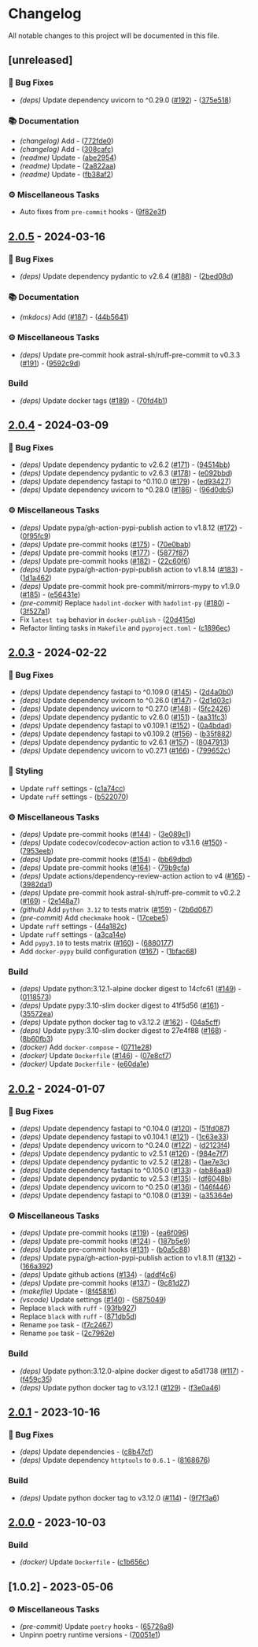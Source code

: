 # Changelog

All notable changes to this project will be documented in this file.

## [unreleased]

### 🐛 Bug Fixes

- _(deps)_ Update dependency uvicorn to ^0.29.0 ([#192](https://github.com/DeadNews/deadnews-template-python/issues/192)) - ([375e518](https://github.com/DeadNews/deadnews-template-python/commit/375e5184218c51dfe7a7aaaeda91ef59ed9e0365))

### 📚 Documentation

- _(changelog)_ Add - ([772fde0](https://github.com/DeadNews/deadnews-template-python/commit/772fde08332eb4f626179647d42e1a4632b1e6db))
- _(changelog)_ Add - ([308cafc](https://github.com/DeadNews/deadnews-template-python/commit/308cafc7fd8ab4b4406b137f3e2628da175083d3))
- _(readme)_ Update - ([abe2954](https://github.com/DeadNews/deadnews-template-python/commit/abe29549c25045a2438779c2bde974af16d7976a))
- _(readme)_ Update - ([2a822aa](https://github.com/DeadNews/deadnews-template-python/commit/2a822aa8019887e70b5ad9ffb014f856e18bbb5d))
- _(readme)_ Update - ([fb38af2](https://github.com/DeadNews/deadnews-template-python/commit/fb38af2414a591f06b7aff4a846f5c2b6973e0f3))

### ⚙️ Miscellaneous Tasks

- Auto fixes from `pre-commit` hooks - ([9f82e3f](https://github.com/DeadNews/deadnews-template-python/commit/9f82e3fdd3dbc408874db39a5dbdcb9898fbb35a))

## [2.0.5](https://github.com/DeadNews/deadnews-template-python/compare/v2.0.4..v2.0.5) - 2024-03-16

### 🐛 Bug Fixes

- _(deps)_ Update dependency pydantic to v2.6.4 ([#188](https://github.com/DeadNews/deadnews-template-python/issues/188)) - ([2bed08d](https://github.com/DeadNews/deadnews-template-python/commit/2bed08de5f6571218725031e5bad2aa0d181ec56))

### 📚 Documentation

- _(mkdocs)_ Add ([#187](https://github.com/DeadNews/deadnews-template-python/issues/187)) - ([44b5641](https://github.com/DeadNews/deadnews-template-python/commit/44b56417e0fc95a0382178ad3a0dcf22f6506aaf))

### ⚙️ Miscellaneous Tasks

- _(deps)_ Update pre-commit hook astral-sh/ruff-pre-commit to v0.3.3 ([#191](https://github.com/DeadNews/deadnews-template-python/issues/191)) - ([9592c9d](https://github.com/DeadNews/deadnews-template-python/commit/9592c9d810141d0962b0ef6f029cc18b762373a2))

### Build

- _(deps)_ Update docker tags ([#189](https://github.com/DeadNews/deadnews-template-python/issues/189)) - ([70fd4b1](https://github.com/DeadNews/deadnews-template-python/commit/70fd4b1e92a537dfa9e3a5d09a13269da25836ad))

## [2.0.4](https://github.com/DeadNews/deadnews-template-python/compare/v2.0.3..v2.0.4) - 2024-03-09

### 🐛 Bug Fixes

- _(deps)_ Update dependency pydantic to v2.6.2 ([#171](https://github.com/DeadNews/deadnews-template-python/issues/171)) - ([94514bb](https://github.com/DeadNews/deadnews-template-python/commit/94514bbe584329bc43d56fc8f3c2a5e506d8639e))
- _(deps)_ Update dependency pydantic to v2.6.3 ([#178](https://github.com/DeadNews/deadnews-template-python/issues/178)) - ([e092bbd](https://github.com/DeadNews/deadnews-template-python/commit/e092bbd1e0dfc664a31be288c45769a3ee98f392))
- _(deps)_ Update dependency fastapi to ^0.110.0 ([#179](https://github.com/DeadNews/deadnews-template-python/issues/179)) - ([ed93427](https://github.com/DeadNews/deadnews-template-python/commit/ed93427f789090254bfc693c92982b709526c2b1))
- _(deps)_ Update dependency uvicorn to ^0.28.0 ([#186](https://github.com/DeadNews/deadnews-template-python/issues/186)) - ([96d0db5](https://github.com/DeadNews/deadnews-template-python/commit/96d0db51dd9a1c4da227d9287e811ecea27dcc02))

### ⚙️ Miscellaneous Tasks

- _(deps)_ Update pypa/gh-action-pypi-publish action to v1.8.12 ([#172](https://github.com/DeadNews/deadnews-template-python/issues/172)) - ([0f95fc9](https://github.com/DeadNews/deadnews-template-python/commit/0f95fc9cb2f5b7d0faa8871c75b76d7f537888fd))
- _(deps)_ Update pre-commit hooks ([#175](https://github.com/DeadNews/deadnews-template-python/issues/175)) - ([70e0bab](https://github.com/DeadNews/deadnews-template-python/commit/70e0bab0cbbe4b95277c4a483d94d2cec6df5348))
- _(deps)_ Update pre-commit hooks ([#177](https://github.com/DeadNews/deadnews-template-python/issues/177)) - ([5877f87](https://github.com/DeadNews/deadnews-template-python/commit/5877f8707fdced85f90bfde0f0dc6289ec525f61))
- _(deps)_ Update pre-commit hooks ([#182](https://github.com/DeadNews/deadnews-template-python/issues/182)) - ([22c60f6](https://github.com/DeadNews/deadnews-template-python/commit/22c60f6563c3454b984ef7c3469516126b7c6f10))
- _(deps)_ Update pypa/gh-action-pypi-publish action to v1.8.14 ([#183](https://github.com/DeadNews/deadnews-template-python/issues/183)) - ([1d1a462](https://github.com/DeadNews/deadnews-template-python/commit/1d1a462f534bb18c7ea797260f381d4aa03344d0))
- _(deps)_ Update pre-commit hook pre-commit/mirrors-mypy to v1.9.0 ([#185](https://github.com/DeadNews/deadnews-template-python/issues/185)) - ([e56431e](https://github.com/DeadNews/deadnews-template-python/commit/e56431eecf699f596003fd61a4ef79a3f28a03ed))
- _(pre-commit)_ Replace `hadolint-docker` with `hadolint-py` ([#180](https://github.com/DeadNews/deadnews-template-python/issues/180)) - ([3f527a1](https://github.com/DeadNews/deadnews-template-python/commit/3f527a18305466c593677922661f5f52c41fd3af))
- Fix `latest tag` behavior in `docker-publish` - ([20d415e](https://github.com/DeadNews/deadnews-template-python/commit/20d415ed76b335a79a6b4247f0befc37205d721a))
- Refactor linting tasks in `Makefile` and `pyproject.toml` - ([c1896ec](https://github.com/DeadNews/deadnews-template-python/commit/c1896ec6a3419d661f211d1324dc8460f6202a87))

## [2.0.3](https://github.com/DeadNews/deadnews-template-python/compare/v2.0.2..v2.0.3) - 2024-02-22

### 🐛 Bug Fixes

- _(deps)_ Update dependency fastapi to ^0.109.0 ([#145](https://github.com/DeadNews/deadnews-template-python/issues/145)) - ([2d4a0b0](https://github.com/DeadNews/deadnews-template-python/commit/2d4a0b0babad51c43defbb96eb0cf5a79f26780d))
- _(deps)_ Update dependency uvicorn to ^0.26.0 ([#147](https://github.com/DeadNews/deadnews-template-python/issues/147)) - ([2d1d03c](https://github.com/DeadNews/deadnews-template-python/commit/2d1d03c3483835808464901d483cc36b46b0204f))
- _(deps)_ Update dependency uvicorn to ^0.27.0 ([#148](https://github.com/DeadNews/deadnews-template-python/issues/148)) - ([5fc2426](https://github.com/DeadNews/deadnews-template-python/commit/5fc2426351c70f89c20f31f2aecda3a1eb3fe17a))
- _(deps)_ Update dependency pydantic to v2.6.0 ([#151](https://github.com/DeadNews/deadnews-template-python/issues/151)) - ([aa31fc3](https://github.com/DeadNews/deadnews-template-python/commit/aa31fc3bd56ce971356024cba16a857a3b8f78fa))
- _(deps)_ Update dependency fastapi to v0.109.1 ([#152](https://github.com/DeadNews/deadnews-template-python/issues/152)) - ([0a4bdad](https://github.com/DeadNews/deadnews-template-python/commit/0a4bdad4a1a5444664fbd5136bae19c102a77ad8))
- _(deps)_ Update dependency fastapi to v0.109.2 ([#156](https://github.com/DeadNews/deadnews-template-python/issues/156)) - ([b35f882](https://github.com/DeadNews/deadnews-template-python/commit/b35f88262a03de07c7391ecc77362f74903fe069))
- _(deps)_ Update dependency pydantic to v2.6.1 ([#157](https://github.com/DeadNews/deadnews-template-python/issues/157)) - ([8047913](https://github.com/DeadNews/deadnews-template-python/commit/804791362551743a1faef41016975ba915e3aa11))
- _(deps)_ Update dependency uvicorn to v0.27.1 ([#166](https://github.com/DeadNews/deadnews-template-python/issues/166)) - ([799652c](https://github.com/DeadNews/deadnews-template-python/commit/799652c633df2252140b8eaed1eb4caf1074a726))

### 🎨 Styling

- Update `ruff` settings - ([c1a74cc](https://github.com/DeadNews/deadnews-template-python/commit/c1a74cca25d8dbf9c013df8c9b930551719bd931))
- Update `ruff` settings - ([b522070](https://github.com/DeadNews/deadnews-template-python/commit/b522070c29de0ea7aa17a53ab6cedc466e23c780))

### ⚙️ Miscellaneous Tasks

- _(deps)_ Update pre-commit hooks ([#144](https://github.com/DeadNews/deadnews-template-python/issues/144)) - ([3e089c1](https://github.com/DeadNews/deadnews-template-python/commit/3e089c103f2e4d7c76a9d3e2bb8a79841b3d0e6f))
- _(deps)_ Update codecov/codecov-action action to v3.1.6 ([#150](https://github.com/DeadNews/deadnews-template-python/issues/150)) - ([7953eeb](https://github.com/DeadNews/deadnews-template-python/commit/7953eeb179138f0e4d19aed2d67a32ba3c807f08))
- _(deps)_ Update pre-commit hooks ([#154](https://github.com/DeadNews/deadnews-template-python/issues/154)) - ([bb69dbd](https://github.com/DeadNews/deadnews-template-python/commit/bb69dbd1081cd4af907131bb5ed5621153a99caa))
- _(deps)_ Update pre-commit hooks ([#164](https://github.com/DeadNews/deadnews-template-python/issues/164)) - ([79b9cfa](https://github.com/DeadNews/deadnews-template-python/commit/79b9cfafd0264ec5ab8388d68862923d515c2e5d))
- _(deps)_ Update actions/dependency-review-action action to v4 ([#165](https://github.com/DeadNews/deadnews-template-python/issues/165)) - ([3982da1](https://github.com/DeadNews/deadnews-template-python/commit/3982da13c25e23d9fd0d715e1df255a8b6e8a42a))
- _(deps)_ Update pre-commit hook astral-sh/ruff-pre-commit to v0.2.2 ([#169](https://github.com/DeadNews/deadnews-template-python/issues/169)) - ([2e148a7](https://github.com/DeadNews/deadnews-template-python/commit/2e148a7c46497c101d0431febd9c4e42bb4a0cf0))
- _(github)_ Add `python 3.12` to tests matrix ([#159](https://github.com/DeadNews/deadnews-template-python/issues/159)) - ([2b6d067](https://github.com/DeadNews/deadnews-template-python/commit/2b6d067074a23234f6b072cca10a8d6cc274d4cf))
- _(pre-commit)_ Add `checkmake` hook - ([17cebe5](https://github.com/DeadNews/deadnews-template-python/commit/17cebe525dd8cf86a278e6550ae61b5e4d35d128))
- Update `ruff` settings - ([44a182c](https://github.com/DeadNews/deadnews-template-python/commit/44a182cad6ac23a0a9b90965c27520022c6ad775))
- Update `ruff` settings - ([a3ca14e](https://github.com/DeadNews/deadnews-template-python/commit/a3ca14eb56b2794fd42fc302070b61d904d6e5ae))
- Add `pypy3.10` to tests matrix ([#160](https://github.com/DeadNews/deadnews-template-python/issues/160)) - ([6880177](https://github.com/DeadNews/deadnews-template-python/commit/6880177696a53f5b2ac9b0dc3175f435ee8c5795))
- Add `docker-pypy` build configuration ([#167](https://github.com/DeadNews/deadnews-template-python/issues/167)) - ([1bfac68](https://github.com/DeadNews/deadnews-template-python/commit/1bfac68e643eb4da03c4d778842b20f280a1dfd7))

### Build

- _(deps)_ Update python:3.12.1-alpine docker digest to 14cfc61 ([#149](https://github.com/DeadNews/deadnews-template-python/issues/149)) - ([0118573](https://github.com/DeadNews/deadnews-template-python/commit/0118573386ef47f17b98ffef369a5afc3578e57e))
- _(deps)_ Update pypy:3.10-slim docker digest to 41f5d56 ([#161](https://github.com/DeadNews/deadnews-template-python/issues/161)) - ([35572ea](https://github.com/DeadNews/deadnews-template-python/commit/35572ea0756cfbbbc070f3748d7fd798aefead01))
- _(deps)_ Update python docker tag to v3.12.2 ([#162](https://github.com/DeadNews/deadnews-template-python/issues/162)) - ([04a5cff](https://github.com/DeadNews/deadnews-template-python/commit/04a5cff2b8e020a326ca5907be021dcc063533ac))
- _(deps)_ Update pypy:3.10-slim docker digest to 27e4f88 ([#168](https://github.com/DeadNews/deadnews-template-python/issues/168)) - ([8b60fb3](https://github.com/DeadNews/deadnews-template-python/commit/8b60fb397e16832d2d7fa20aeddcdd7e21a714b3))
- _(docker)_ Add `docker-compose` - ([0711e28](https://github.com/DeadNews/deadnews-template-python/commit/0711e2891798a11028ff1444d3d678e3545a1b74))
- _(docker)_ Update `Dockerfile` ([#146](https://github.com/DeadNews/deadnews-template-python/issues/146)) - ([07e8cf7](https://github.com/DeadNews/deadnews-template-python/commit/07e8cf7850e9c3ef969296d3290142b1a129b5bc))
- _(docker)_ Update `Dockerfile` - ([e60da1e](https://github.com/DeadNews/deadnews-template-python/commit/e60da1ece5d5c4f94c65122ef6c04678451ae1ab))

## [2.0.2](https://github.com/DeadNews/deadnews-template-python/compare/v2.0.1..v2.0.2) - 2024-01-07

### 🐛 Bug Fixes

- _(deps)_ Update dependency fastapi to ^0.104.0 ([#120](https://github.com/DeadNews/deadnews-template-python/issues/120)) - ([51fd087](https://github.com/DeadNews/deadnews-template-python/commit/51fd0874f92234caad519e1e65c1a0b5b6b26c48))
- _(deps)_ Update dependency fastapi to v0.104.1 ([#121](https://github.com/DeadNews/deadnews-template-python/issues/121)) - ([1c63e33](https://github.com/DeadNews/deadnews-template-python/commit/1c63e331f6e21f104e0effc78cb547d302e581de))
- _(deps)_ Update dependency uvicorn to ^0.24.0 ([#122](https://github.com/DeadNews/deadnews-template-python/issues/122)) - ([d2123f4](https://github.com/DeadNews/deadnews-template-python/commit/d2123f467690af92e2d1bde6021a4952c2f57851))
- _(deps)_ Update dependency pydantic to v2.5.1 ([#126](https://github.com/DeadNews/deadnews-template-python/issues/126)) - ([984e7f7](https://github.com/DeadNews/deadnews-template-python/commit/984e7f7483527cf9c3c125f99a1d430d27402a37))
- _(deps)_ Update dependency pydantic to v2.5.2 ([#128](https://github.com/DeadNews/deadnews-template-python/issues/128)) - ([1ae7e3c](https://github.com/DeadNews/deadnews-template-python/commit/1ae7e3c109c38cc869c364ec125241a6be399e4a))
- _(deps)_ Update dependency fastapi to ^0.105.0 ([#133](https://github.com/DeadNews/deadnews-template-python/issues/133)) - ([ab86aa8](https://github.com/DeadNews/deadnews-template-python/commit/ab86aa8d6b4956e992eebb60ec999874cc042d13))
- _(deps)_ Update dependency pydantic to v2.5.3 ([#135](https://github.com/DeadNews/deadnews-template-python/issues/135)) - ([df6048b](https://github.com/DeadNews/deadnews-template-python/commit/df6048b13efb2de38e4ab446a3ca200266538658))
- _(deps)_ Update dependency uvicorn to ^0.25.0 ([#136](https://github.com/DeadNews/deadnews-template-python/issues/136)) - ([146f446](https://github.com/DeadNews/deadnews-template-python/commit/146f446cc8e04c5f20781a01ef710b99e53388dc))
- _(deps)_ Update dependency fastapi to ^0.108.0 ([#139](https://github.com/DeadNews/deadnews-template-python/issues/139)) - ([a35364e](https://github.com/DeadNews/deadnews-template-python/commit/a35364e3354013b54de3e7ce515cbc9bfed72e6a))

### ⚙️ Miscellaneous Tasks

- _(deps)_ Update pre-commit hooks ([#119](https://github.com/DeadNews/deadnews-template-python/issues/119)) - ([ea6f096](https://github.com/DeadNews/deadnews-template-python/commit/ea6f096089f21e4c895fa0677a6c702625489420))
- _(deps)_ Update pre-commit hooks ([#124](https://github.com/DeadNews/deadnews-template-python/issues/124)) - ([187b5e9](https://github.com/DeadNews/deadnews-template-python/commit/187b5e9f31b696cc390d0ef88740c0c11823078d))
- _(deps)_ Update pre-commit hooks ([#131](https://github.com/DeadNews/deadnews-template-python/issues/131)) - ([b0a5c88](https://github.com/DeadNews/deadnews-template-python/commit/b0a5c886c6111ebe622a0242899f98d22704db50))
- _(deps)_ Update pypa/gh-action-pypi-publish action to v1.8.11 ([#132](https://github.com/DeadNews/deadnews-template-python/issues/132)) - ([166a392](https://github.com/DeadNews/deadnews-template-python/commit/166a392b4716342301d6bbe2c39badcbcbdeaa55))
- _(deps)_ Update github actions ([#134](https://github.com/DeadNews/deadnews-template-python/issues/134)) - ([addf4c6](https://github.com/DeadNews/deadnews-template-python/commit/addf4c6ceb313b7eabb8eddf16ba7e93da73e322))
- _(deps)_ Update pre-commit hooks ([#137](https://github.com/DeadNews/deadnews-template-python/issues/137)) - ([9c81d27](https://github.com/DeadNews/deadnews-template-python/commit/9c81d2793ed8dc923cba8bbbd983a0fa171b1f53))
- _(makefile)_ Update - ([8f45816](https://github.com/DeadNews/deadnews-template-python/commit/8f458162ccd3d3b0de3a5b7b41b5a87f8442046a))
- _(vscode)_ Update settings ([#140](https://github.com/DeadNews/deadnews-template-python/issues/140)) - ([5875049](https://github.com/DeadNews/deadnews-template-python/commit/587504936db2997c3f8513dadc3a37f1cc6f8f95))
- Replace `black` with `ruff` - ([93fb927](https://github.com/DeadNews/deadnews-template-python/commit/93fb9277de065551e79ec1f0dfe22132671ec27b))
- Replace `black` with `ruff` - ([871db5d](https://github.com/DeadNews/deadnews-template-python/commit/871db5dbca6bda4951ec77e63e4fef7b6a10d6f9))
- Rename `poe` task - ([f7c2467](https://github.com/DeadNews/deadnews-template-python/commit/f7c2467a48b1c284cb2d66d8d2fe9f46f27cbb11))
- Rename `poe` task - ([2c7962e](https://github.com/DeadNews/deadnews-template-python/commit/2c7962e030d13869ed2a975e5371b3e6b9b9a913))

### Build

- _(deps)_ Update python:3.12.0-alpine docker digest to a5d1738 ([#117](https://github.com/DeadNews/deadnews-template-python/issues/117)) - ([f459c35](https://github.com/DeadNews/deadnews-template-python/commit/f459c35f6de428878b09fec3e293dd15a7aaa961))
- _(deps)_ Update python docker tag to v3.12.1 ([#129](https://github.com/DeadNews/deadnews-template-python/issues/129)) - ([f3e0a46](https://github.com/DeadNews/deadnews-template-python/commit/f3e0a463e1259a1192f00be5887eed301d07f7eb))

## [2.0.1](https://github.com/DeadNews/deadnews-template-python/compare/v2.0.0..v2.0.1) - 2023-10-16

### 🐛 Bug Fixes

- _(deps)_ Update dependencies - ([c8b47cf](https://github.com/DeadNews/deadnews-template-python/commit/c8b47cf522b14308d099c35a9efc34601e148352))
- _(deps)_ Update dependency `httptools` to `0.6.1` - ([8168676](https://github.com/DeadNews/deadnews-template-python/commit/816867692e38cc5b7b177afddfd31c9f3c79fa7f))

### Build

- _(deps)_ Update python docker tag to v3.12.0 ([#114](https://github.com/DeadNews/deadnews-template-python/issues/114)) - ([9f7f3a6](https://github.com/DeadNews/deadnews-template-python/commit/9f7f3a608cc7a7f5cde921d82107e72495915ab1))

## [2.0.0](https://github.com/DeadNews/deadnews-template-python/compare/v1.0.2..v2.0.0) - 2023-10-03

### Build

- _(docker)_ Update `Dockerfile` - ([c1b656c](https://github.com/DeadNews/deadnews-template-python/commit/c1b656c1ae207de3a4c019a00d6c2350e2fdd959))

## [1.0.2] - 2023-05-06

### ⚙️ Miscellaneous Tasks

- _(pre-commit)_ Update `poetry` hooks - ([65726a8](https://github.com/DeadNews/deadnews-template-python/commit/65726a874b4a352ed46feb85fdf1629575b80d3f))
- Unpinn poetry runtime versions - ([70051e1](https://github.com/DeadNews/deadnews-template-python/commit/70051e1332999bb6b9b68f6c24b8492290a8bd5a))

<!-- generated by git-cliff -->
